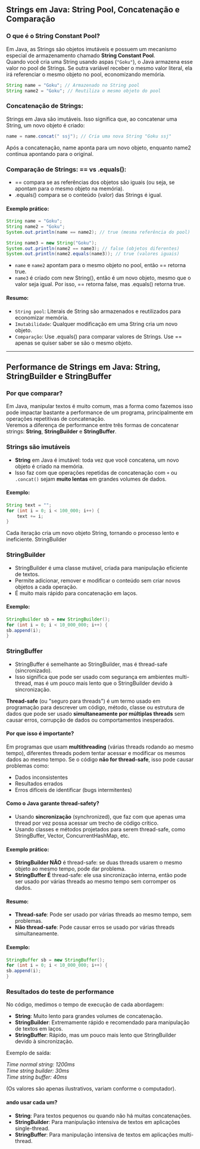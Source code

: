  
## Strings em Java: String Pool, Concatenação e Comparação

### O que é o String Constant Pool?

Em Java, as Strings são objetos imutáveis e possuem um mecanismo especial de armazenamento chamado **String Constant Pool**.  
Quando você cria uma String usando aspas (`"Goku"`), o Java armazena esse valor no pool de Strings. 
Se outra variável receber o mesmo valor literal, ela irá referenciar o mesmo objeto no pool, economizando memória.

```java
String name = "Goku"; // Armazenado no String pool
String name2 = "Goku"; // Reutiliza o mesmo objeto do pool
```

### Concatenação de Strings:

Strings em Java são imutáveis. Isso significa que, ao concatenar uma String, um novo objeto é criado:

````java
name = name.concat(" ssj"); // Cria uma nova String "Goku ssj"
````

Após a concatenação, name aponta para um novo objeto, enquanto name2 continua apontando para o original.

### Comparação de Strings: == vs .equals():

- == compara se as referências dos objetos são iguais (ou seja, se apontam para o mesmo objeto na memória).
- .equals() compara se o conteúdo (valor) das Strings é igual.

#### Exemplo prático:

````java
String name = "Goku";
String name2 = "Goku";
System.out.println(name == name2); // true (mesma referência do pool)

String name3 = new String("Goku");
System.out.println(name2 == name3); // false (objetos diferentes)
System.out.println(name2.equals(name3)); // true (valores iguais)
````
- `name` e `name2` apontam para o mesmo objeto no pool, então == retorna true.
- `name3` é criado com new String(), então é um novo objeto, mesmo que o valor seja igual. Por isso, == retorna false, mas .equals() retorna true.


#### Resumo:

- `String pool`: Literais de String são armazenados e reutilizados para economizar memória.
- `Imutabilidade`: Qualquer modificação em uma String cria um novo objeto.
- `Comparação`: Use .equals() para comparar valores de Strings. Use == apenas se quiser saber se são o mesmo objeto.

---

## Performance de Strings em Java: String, StringBuilder e StringBuffer

### Por que comparar?

Em Java, manipular textos é muito comum, mas a forma como fazemos isso pode impactar bastante a performance de um 
programa, principalmente em operações repetitivas de concatenação.  
Veremos a diferença de performance entre três formas de concatenar strings:
**String**, **StringBuilder** e **StringBuffer**.

### Strings são imutáveis

- **String** em Java é imutável: toda vez que você concatena, um novo objeto é criado na memória.
- Isso faz com que operações repetidas de concatenação com `+` ou `.concat()` sejam **muito lentas** em grandes volumes de dados.

#### Exemplo:
```java
String text = "";
for (int i = 0; i < 100_000; i++) {
    text += i;
}
```
Cada iteração cria um novo objeto String, tornando o processo lento e ineficiente.
StringBuilder

### StringBuilder
- StringBuilder é uma classe mutável, criada para manipulação eficiente de textos.
- Permite adicionar, remover e modificar o conteúdo sem criar novos objetos a cada operação.
- É muito mais rápido para concatenação em laços.

#### Exemplo:

````java
StringBuilder sb = new StringBuilder();
for (int i = 0; i < 10_000_000; i++) {
sb.append(i);
}
````

### StringBuffer

- StringBuffer é semelhante ao StringBuilder, mas é thread-safe (sincronizado).
- Isso significa que pode ser usado com segurança em ambientes multi-thread, mas é um pouco mais lento que o StringBuilder devido à sincronização.

**Thread-safe** (ou "seguro para threads") é um termo usado em programação para descrever um código, método, classe ou 
estrutura de dados que pode ser usado **simultaneamente por múltiplas threads** sem causar erros, corrupção de dados ou
comportamentos inesperados.

#### Por que isso é importante?

Em programas que usam **multithreading** (várias threads rodando ao mesmo tempo), diferentes threads 
podem tentar acessar e modificar os mesmos dados ao mesmo tempo.
Se o código **não for thread-safe**, isso pode causar problemas como:

- Dados inconsistentes
- Resultados errados
- Erros difíceis de identificar (bugs intermitentes)

#### Como o Java garante thread-safety?

- Usando **sincronização** (synchronized), que faz com que apenas uma thread por vez possa acessar um trecho de código crítico.
- Usando classes e métodos projetados para serem thread-safe, como StringBuffer, Vector, ConcurrentHashMap, etc.

#### Exemplo prático:

- **StringBuilder NÃO** é thread-safe: se duas threads usarem o mesmo objeto ao mesmo tempo, pode dar problema.
- **StringBuffer É** thread-safe: ele usa sincronização interna, então pode ser usado por várias threads ao mesmo tempo sem corromper os dados.

#### Resumo:

- **Thread-safe**: Pode ser usado por várias threads ao mesmo tempo, sem problemas.
- **Não thread-safe**: Pode causar erros se usado por várias threads simultaneamente.

#### Exemplo:

````java
StringBuffer sb = new StringBuffer();
for (int i = 0; i < 10_000_000; i++) {
sb.append(i);
}
````

### Resultados do teste de performance

No código, medimos o tempo de execução de cada abordagem:

- **String**: Muito lento para grandes volumes de concatenação.
- **StringBuilder**: Extremamente rápido e recomendado para manipulação de textos em laços.
- **StringBuffer**: Rápido, mas um pouco mais lento que StringBuilder devido à sincronização.

Exemplo de saída:

_Time normal string: 1200ms<br>
Time string builder: 30ms<br>
Time string buffer: 40ms_

(Os valores são apenas ilustrativos, variam conforme o computador).

#### ando usar cada um?

- **String**: Para textos pequenos ou quando não há muitas concatenações.
- **StringBuilder**: Para manipulação intensiva de textos em aplicações single-thread.
- **StringBuffer**: Para manipulação intensiva de textos em aplicações multi-thread.